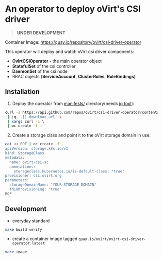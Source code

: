 # An operator to deploy oVirt's CSI driver

> __UNDER DEVELOPMENT__

Container Image: https://quay.io/repository/ovirt/csi-driver-operator

This operator will deploy and watch oVirt csi driver components:
- __OvirtCSIOperator__ - the main operator object  
- __StatefulSet__ of the csi controller
- __DaemonSet__ of the csi node
- RBAC objects (__ServiceAccount__, __ClusterRoles__, __RoleBindings__)
      
## Installation

1. Deploy the operator from [manifests/](manifests) directory(needs [jq tool](https://stedolan.github.io/jq/)):
```bash
curl -s https://api.github.com/repos/ovirt/csi-driver-operator/contents/manifests \
 | jq '.[].download_url' \
 | xargs curl -L \
 | oc create -f -

```
2. Create a storage class and point it to the oVirt storage domain in use:
```bash
cat << EOF | oc create -f -
apiVersion: storage.k8s.io/v1
kind: StorageClass
metadata:
  name: ovirt-csi-sc
  annotations:
    storageclass.kubernetes.io/is-default-class: "true"
provisioner: csi.ovirt.org
parameters:
  storageDomainName: "YOUR-STORAGE-DOMAIN"
  thinProvisioning: "true"
EOF
```

## Development

- everyday standard 
```bash
make build verify
```

- create a container image tagged `quay.io/ovirt/ovirt-csi-driver-operator:latest`
```bash
make image
```
